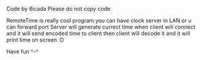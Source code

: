 Code by 6icada
Please do not copy code

RemoteTime is really cool program.you can have clock server in LAN or u can forward port
Server will generate currect time when client will connect and it will send encoded time to client then client will decode it and it will print time on screen :D

Have fun ^-^
